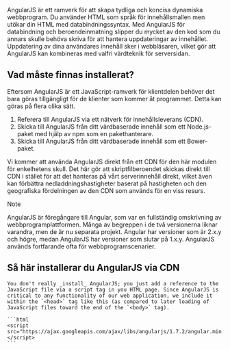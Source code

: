 AngularJS är ett ramverk för att skapa tydliga och koncisa dynamiska webbprogram. Du använder HTML som språk för innehållsmallen men utökar din HTML med databindningssyntax. Med AngularJS för databindning och beroendeinmatning slipper du mycket av den kod som du annars skulle behöva skriva för att hantera uppdateringar av innehållet. Uppdatering av dina användares innehåll sker i webbläsaren, vilket gör att AngularJS kan kombineras med valfri värdteknik för serversidan.

## <a name="what-must-be-installed"></a>Vad måste finnas installerat?

Eftersom AngularJS är ett JavaScript-ramverk för klientdelen behöver det bara göras tillgängligt för de klienter som kommer åt programmet. Detta kan göras på flera olika sätt.

1. Referera till AngularJS via ett nätverk för innehållsleverans (CDN).
1. Skicka till AngularJS från ditt värdbaserade innehåll som ett Node.js-paket med hjälp av npm som en pakethanterare.
1. Skicka till AngularJS från ditt värdbaserade innehåll som ett Bower-paket.

Vi kommer att använda AngularJS direkt från ett CDN för den här modulen för enkelhetens skull. Det här gör att skriptfilberoendet skickas direkt till CDN i stället för att det hanteras på vårt serverinnehåll direkt, vilket även kan förbättra nedladdningshastigheter baserat på hastigheten och den geografiska fördelningen av den CDN som används för en viss resurs.

> [!Note]
> AngularJS är föregångare till Angular, som var en fullständig omskrivning av webbprogramplattformen. Många av begreppen i de två versionerna liknar varandra, men de är nu separata projekt. Angular har versioner som är 2.x.y och högre, medan AngularJS har versioner som slutar på 1.x.y. AngularJS används fortfarande ofta för webbprogramscenarier.

## <a name="how-to-install-angularjs-via-cdn"></a>Så här installerar du AngularJS via CDN

    You don't really _install_ AngularJS; you just add a reference to the JavaScript file via a script tag in you HTML page. Since AngularJS is critical to any functionality of our web application, we include it within the `<head>` tag like this (as compared to later loading of JavaScript files toward the end of the `<body>` tag).

    ```html
    <script src="https://ajax.googleapis.com/ajax/libs/angularjs/1.7.2/angular.min.js"></script>
    ```
